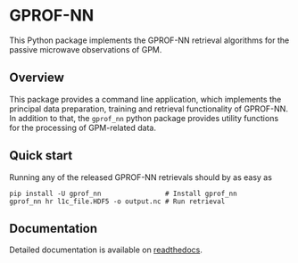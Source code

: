 # GPROF-NN

This Python package implements the GPROF-NN retrieval algorithms for the passive
microwave observations of GPM.

## Overview

This package provides a command line application, which implements the principal
data preparation, training and retrieval functionality of GPROF-NN. In addition
to that, the ``gprof_nn`` python package provides utility functions for the
processing of GPM-related data.

## Quick start

Running any of the released GPROF-NN retrievals should by as easy as
````
pip install -U gprof_nn                # Install gprof_nn
gprof_nn hr l1c_file.HDF5 -o output.nc # Run retrieval
````

## Documentation

Detailed documentation is available on
[readthedocs](https://gprof-nn.readthedocs.io/en/latest/).
